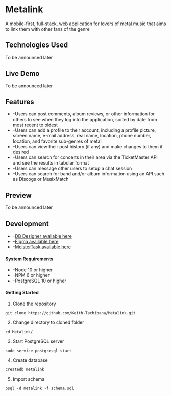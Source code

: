 # Metalink
A mobile-first, full-stack, web application for lovers of metal music that aims to link them with other fans of the genre
## Technologies Used
To be announced later
## Live Demo
To be announced later
## Features
- -Users can post comments, album reviews, or other information for others to see when they log into the application, sorted by date from
most recent to oldest
- -Users can add a profile to their account, including a profile picture, screen name, e-mail address, real name, location, phone number, location, and favorite sub-genres of metal
- -Users can view their post history (if any) and make changes to them if desired
- -Users can search for concerts in their area via the TicketMaster API and see the results in tabular format
- -Users can message other users to setup a chat session
- -Users can search for band and/or album information using an API such as Discogs or MusixMatch
## Preview
To be announced later
## Development
- -[DB Designer available here](https://app.dbdesigner.net/designer/schema/312595)
- -[Figma available here](https://www.figma.com/file/pzkKz7ZmE00RLNJQBJOxA7/MetaLink?node-id=0%3A1)
- -[MeisterTask available here](https://www.meistertask.com/app/project/i8BR5WmN/metalink)
#### System Requirements
- -Node 10 or higher
- -NPM 6 or higher
- -PostgreSQL 10 or higher
#### Getting Started
1. Clone the repository
  ```shell
  git clone https://github.com/Keith-Tachibana/Metalink.git
  ```
2. Change directory to cloned folder
  ```shell
  cd Metalink/
  ```
3. Start PostgreSQL server
  ```shell
  sudo service postgresql start
  ```
4. Create database
  ```shell
  createdb metalink
  ```
5. Import schema
  ```shell
  psql -d metalink -f schema.sql
  ```